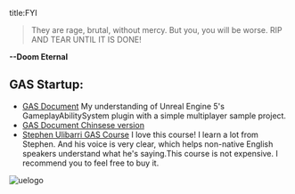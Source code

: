 title:FYI

>They are rage, brutal, without mercy. But you, you will be worse. RIP AND TEAR UNTIL IT IS DONE!

**--Doom Eternal**


## GAS Startup:

- [GAS Document](https://github.com/tranek/GASDocumentatio)  My understanding of Unreal Engine 5's GameplayAbilitySystem plugin with a simple multiplayer sample project.
- [GAS Document Chinsese version](https://github.com/BillEliot/GASDocumentation_Chinese)
- [Stephen Ulibarri GAS Course](https://www.udemy.com/course/unreal-engine-5-gas-top-down-rpg) I love this course! I learn a lot from Stephen. And his voice is very clear, which helps non-native English speakers understand what he's saying.This course is not expensive. I recommend you to feel free to buy it.

![uelogo](../assets/images/00_image-2.png)